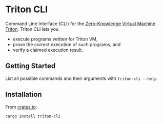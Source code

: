# Triton CLI

Command Line Interface (CLI) for the [Zero-Knowledge Virtual Machine Triton](https://triton-vm.org).
Triton CLI lets you

- execute programs written for Triton VM,
- prove the correct execution of such programs, and
- verify a claimed execution result.

## Getting Started

List all possible commands and their arguments with `triton-cli --help`.

## Installation

From [crates.io](https://crates.io/crates/triton-cli):

```sh
cargo install triton-cli
```
